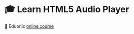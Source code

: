 # :mortar_board: Learn HTML5 Audio Player

:link: Eduonix [online course][course]

[course]: https://www.eduonix.com/dashboard/Learn-HTML5-Audio-Player
